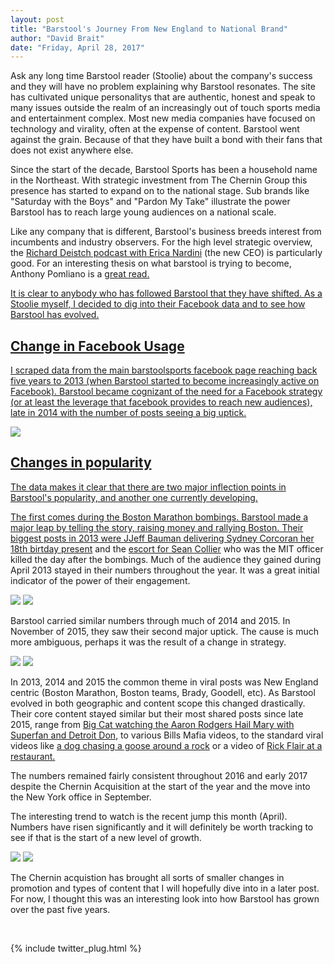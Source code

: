 ```yaml
---
layout: post
title: "Barstool's Journey From New England to National Brand"
author: "David Brait"
date: "Friday, April 28, 2017"
---
```


Ask any long time Barstool reader (Stoolie) about the company's success and they will have no problem explaining why Barstool resonates.  The site has cultivated unique personalitys that are authentic, honest and speak to many issues outside the realm of an increasingly out of touch sports media and entertainment complex.  Most new media companies have focused on technology and virality, often at the expense of content. Barstool went against the grain.  Because of that they have built a bond with their fans that does not exist anywhere else.

Since the start of the decade, Barstool Sports has been a household name in the Northeast.  With strategic investment from The Chernin Group this presence has started to expand on to the national stage. Sub brands like "Saturday with the Boys" and "Pardon My Take" illustrate the power Barstool has to reach large young audiences on a national scale.

Like any company that is different, Barstool's business breeds interest from incumbents and industry observers. For the high level strategic overview, the  <a href="https://www.facebook.com/RichardDeitsch/posts/1328831270511252">Richard Deistch podcast with Erica Nardini</a> (the new CEO) is particularly good.  For an interesting thesis on what barstool is trying to become, Anthony Pomliano is a <a href="https://medium.com/@apompliano/dave-portnoy-and-barstool-sports-secret-billion-dollar-plan-bb002ba429a7">great read.  

It is clear to anybody who has followed Barstool that they have shifted.  As a Stoolie myself, I decided to dig into their Facebook data and to see how Barstool has evolved.

## Change in Facebook Usage

I scraped data from the main barstoolsports facebook page reaching back five years to 2013 (when Barstool started to become increasingly active on Facebook).  Barstool became cognizant of the need for a Facebook strategy (or at least the leverage that facebook provides to reach new audiences), late in 2014 with the number of posts seeing a big uptick.

<img src="img/2013-present.png">

## Changes in popularity

The data makes it clear that there are two major inflection points in Barstool's popularity, and another one currently developing.

The first comes during the Boston Marathon bombings.  Barstool made a major leap by telling the story, raising money and rallying Boston.  Their biggest posts in 2013 were J<a href="https://www.facebook.com/barstoolsports/photos/a.352575592501.188647.348156187501/10151640240762502/?type=3&theater">Jeff Bauman delivering Sydney Corcoran her 18th birtday present</a> and the  <a href="https://www.facebook.com/barstoolsports/photos/a.352575592501.188647.348156187501/10151635290102502/?type=3&theater">escort for Sean Collier</a> who was the MIT officer killed the day after the bombings.  Much of the audience they gained during April 2013 stayed in their numbers throughout the year.  It was a great initial indicator of the power of their engagement.  

<img src ="img/avg_shares_2013.png">
<img src="img/med_shares_2013.png">

Barstool carried similar numbers through much of 2014 and 2015.  In November of 2015, they saw their second major uptick.  The cause is much more ambiguous, perhaps it was the result of a change in strategy. 

<img src="img/med_shares_2015.png">
<img src="img/avg_shares_2015.png">

In 2013, 2014 and 2015 the common theme in viral posts was New England centric (Boston Marathon, Boston teams, Brady, Goodell, etc).  As Barstool evolved in both geographic and content scope this changed drastically.  Their core content stayed similar but their most shared posts since late 2015, range from <a href="https://www.facebook.com/barstoolsports/videos/10153832862622502/">Big Cat watching the Aaron Rodgers Hail Mary with Superfan and Detroit Don</a>, to various Bills Mafia videos, to the standard viral videos like  <a href="https://www.facebook.com/barstoolsports/videos/10154656453582502/">a dog chasing a goose around a rock</a> or a video of <a href="https://www.facebook.com/barstoolsports/videos/10154574992232502/">Rick Flair at a restaurant.</a>

The numbers remained fairly consistent throughout 2016 and early 2017 despite the Chernin Acquisition at the start of the year and the move into the New York office in September.

The interesting trend to watch is the recent jump this month (April).  Numbers have risen significantly and it will definitely be worth tracking to see if that is the start of a new level of growth.

<img src="img/avg_shares_1617.png">
<img src="img/med_shares_1617.png">

The Chernin acquistion has brought all sorts of smaller changes in promotion and types of content that I will hopefully dive into in a later post.  For now, I thought this was an interesting look into how Barstool has grown over the past five years.

&nbsp;

{% include twitter_plug.html %}
